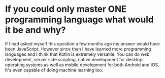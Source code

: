 # If you could only master ONE programming language what would it be and why?

If I had asked myself this question a few months ago my answer would have been JavaScript. However since then I have learned more programming languages and I think that Kotlin is extremely versatile. You can do web development, server side scripting, native development for desktop operating systems as well as mobile development for both Android and iOS. It's even capable of doing machine learning too.